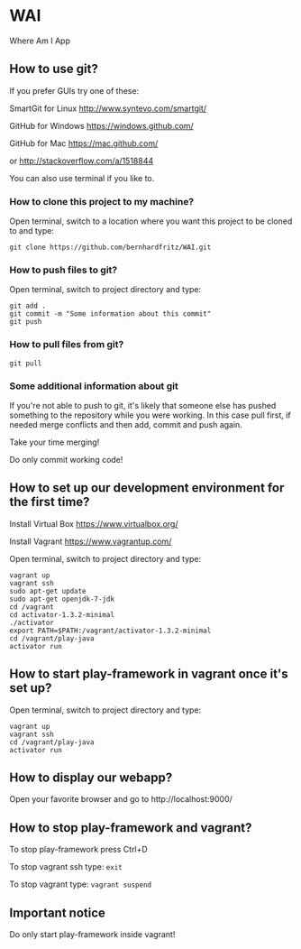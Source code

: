 # WAI
Where Am I App

## How to use git?
If you prefer GUIs try one of these:

SmartGit for Linux http://www.syntevo.com/smartgit/

GitHub for Windows https://windows.github.com/

GitHub for Mac https://mac.github.com/

or http://stackoverflow.com/a/1518844

You can also use terminal if you like to.

### How to clone this project to my machine?
Open terminal, switch to a location where you want this project to be cloned to and type:
```
git clone https://github.com/bernhardfritz/WAI.git
```

### How to push files to git?
Open terminal, switch to project directory and type:
```
git add .
git commit -m "Some information about this commit"
git push
```

### How to pull files from git?
```
git pull
```

### Some additional information about git
If you're not able to push to git, it's likely that someone else has pushed something to the repository while you were working. In this case pull first, if needed merge conflicts and then add, commit and push again.

Take your time merging!

Do only commit working code!

## How to set up our development environment for the first time?
Install Virtual Box https://www.virtualbox.org/

Install Vagrant https://www.vagrantup.com/

Open terminal, switch to project directory and type:
```
vagrant up
vagrant ssh
sudo apt-get update
sudo apt-get openjdk-7-jdk
cd /vagrant
cd activator-1.3.2-minimal
./activator
export PATH=$PATH:/vagrant/activator-1.3.2-minimal
cd /vagrant/play-java
activator run
```

## How to start play-framework in vagrant once it's set up?
Open terminal, switch to project directory and type:
```
vagrant up
vagrant ssh
cd /vagrant/play-java
activator run
```
## How to display our webapp?
Open your favorite browser and go to http://localhost:9000/

## How to stop play-framework and vagrant?
To stop play-framework press Ctrl+D

To stop vagrant ssh type: `exit`

To stop vagrant type: `vagrant suspend`

## Important notice
Do only start play-framework inside vagrant!
